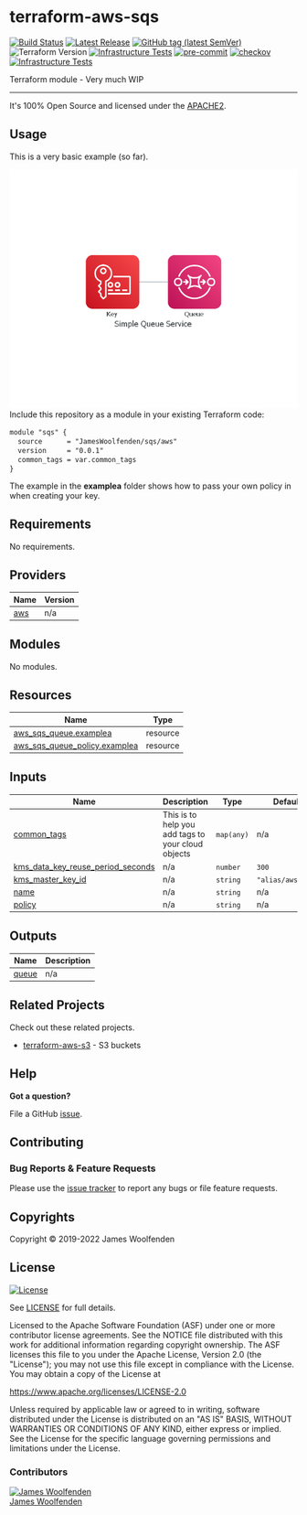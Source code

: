 # terraform-aws-sqs

[![Build Status](https://github.com/JamesWoolfenden/terraform-aws-sqs/workflows/Verify%20and%20Bump/badge.svg?branch=master)](https://github.com/JamesWoolfenden/terraform-aws-sqs)
[![Latest Release](https://img.shields.io/github/release/JamesWoolfenden/terraform-aws-sqs.svg)](https://github.com/JamesWoolfenden/terraform-aws-sqs/releases/latest)
[![GitHub tag (latest SemVer)](https://img.shields.io/github/tag/JamesWoolfenden/terraform-aws-sqs.svg?label=latest)](https://github.com/JamesWoolfenden/terraform-aws-sqs/releases/latest)
![Terraform Version](https://img.shields.io/badge/tf-%3E%3D0.14.0-blue.svg)
[![Infrastructure Tests](https://www.bridgecrew.cloud/badges/github/JamesWoolfenden/terraform-aws-sqs/cis_aws)](https://www.bridgecrew.cloud/link/badge?vcs=github&fullRepo=JamesWoolfenden%2Fterraform-aws-sqs&benchmark=CIS+AWS+V1.2)
[![pre-commit](https://img.shields.io/badge/pre--commit-enabled-brightgreen?logo=pre-commit&logoColor=white)](https://github.com/pre-commit/pre-commit)
[![checkov](https://img.shields.io/badge/checkov-verified-brightgreen)](https://www.checkov.io/)
[![Infrastructure Tests](https://www.bridgecrew.cloud/badges/github/jameswoolfenden/terraform-aws-sqs/general)](https://www.bridgecrew.cloud/link/badge?vcs=github&fullRepo=JamesWoolfenden%2Fterraform-aws-sqs&benchmark=INFRASTRUCTURE+SECURITY)

Terraform module - Very much WIP

---

It's 100% Open Source and licensed under the [APACHE2](LICENSE).

## Usage

This is a very basic example (so far).

![sqs](./diagram/simple_queue_service.png)
Include this repository as a module in your existing Terraform code:

```hcl
module "sqs" {
  source      = "JamesWoolfenden/sqs/aws"
  version     = "0.0.1"
  common_tags = var.common_tags
}
```

The example in the **examplea** folder shows how to pass your own policy in when creating your key.

<!-- BEGINNING OF PRE-COMMIT-TERRAFORM DOCS HOOK -->
## Requirements

No requirements.

## Providers

| Name | Version |
|------|---------|
| <a name="provider_aws"></a> [aws](#provider\_aws) | n/a |

## Modules

No modules.

## Resources

| Name | Type |
|------|------|
| [aws_sqs_queue.examplea](https://registry.terraform.io/providers/hashicorp/aws/latest/docs/resources/sqs_queue) | resource |
| [aws_sqs_queue_policy.examplea](https://registry.terraform.io/providers/hashicorp/aws/latest/docs/resources/sqs_queue_policy) | resource |

## Inputs

| Name | Description | Type | Default | Required |
|------|-------------|------|---------|:--------:|
| <a name="input_common_tags"></a> [common\_tags](#input\_common\_tags) | This is to help you add tags to your cloud objects | `map(any)` | n/a | yes |
| <a name="input_kms_data_key_reuse_period_seconds"></a> [kms\_data\_key\_reuse\_period\_seconds](#input\_kms\_data\_key\_reuse\_period\_seconds) | n/a | `number` | `300` | no |
| <a name="input_kms_master_key_id"></a> [kms\_master\_key\_id](#input\_kms\_master\_key\_id) | n/a | `string` | `"alias/aws/sqs"` | no |
| <a name="input_name"></a> [name](#input\_name) | n/a | `string` | n/a | yes |
| <a name="input_policy"></a> [policy](#input\_policy) | n/a | `string` | n/a | yes |

## Outputs

| Name | Description |
|------|-------------|
| <a name="output_queue"></a> [queue](#output\_queue) | n/a |
<!-- END OF PRE-COMMIT-TERRAFORM DOCS HOOK -->

## Related Projects

Check out these related projects.

- [terraform-aws-s3](https://github.com/jameswoolfenden/terraform-aws-s3) - S3 buckets

## Help

**Got a question?**

File a GitHub [issue](https://github.com/JamesWoolfenden/terraform-aws-sqs/issues).

## Contributing

### Bug Reports & Feature Requests

Please use the [issue tracker](https://github.com/JamesWoolfenden/terraform-aws-sqs/issues) to report any bugs or file feature requests.

## Copyrights

Copyright © 2019-2022 James Woolfenden

## License

[![License](https://img.shields.io/badge/License-Apache%202.0-blue.svg)](https://opensource.org/licenses/Apache-2.0)

See [LICENSE](LICENSE) for full details.

Licensed to the Apache Software Foundation (ASF) under one
or more contributor license agreements. See the NOTICE file
distributed with this work for additional information
regarding copyright ownership. The ASF licenses this file
to you under the Apache License, Version 2.0 (the
"License"); you may not use this file except in compliance
with the License. You may obtain a copy of the License at

<https://www.apache.org/licenses/LICENSE-2.0>

Unless required by applicable law or agreed to in writing,
software distributed under the License is distributed on an
"AS IS" BASIS, WITHOUT WARRANTIES OR CONDITIONS OF ANY
KIND, either express or implied. See the License for the
specific language governing permissions and limitations
under the License.

### Contributors

[![James Woolfenden][jameswoolfenden_avatar]][jameswoolfenden_homepage]<br/>[James Woolfenden][jameswoolfenden_homepage]

[jameswoolfenden_homepage]: https://github.com/jameswoolfenden
[jameswoolfenden_avatar]: https://github.com/jameswoolfenden.png?size=150
[github]: https://github.com/jameswoolfenden
[linkedin]: https://www.linkedin.com/in/jameswoolfenden/
[twitter]: https://twitter.com/JimWoolfenden
[share_twitter]: https://twitter.com/intent/tweet/?text=terraform-aws-sqs&url=https://github.com/JamesWoolfenden/terraform-aws-sqs
[share_linkedin]: https://www.linkedin.com/shareArticle?mini=true&title=terraform-aws-sqs&url=https://github.com/JamesWoolfenden/terraform-aws-sqs
[share_reddit]: https://reddit.com/submit/?url=https://github.com/JamesWoolfenden/terraform-aws-sqs
[share_facebook]: https://facebook.com/sharer/sharer.php?u=https://github.com/JamesWoolfenden/terraform-aws-sqs
[share_email]: mailto:?subject=terraform-aws-sqs&body=https://github.com/JamesWoolfenden/terraform-aws-sqs
